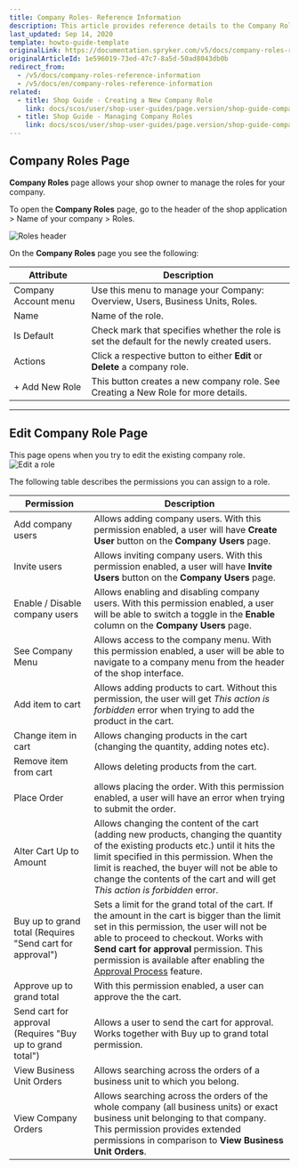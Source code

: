 ```yaml
---
title: Company Roles- Reference Information
description: This article provides reference details to the Company Roles feature in Spryker OS.
last_updated: Sep 14, 2020
template: howto-guide-template
originalLink: https://documentation.spryker.com/v5/docs/company-roles-reference-information
originalArticleId: 1e596019-73ed-47c7-8a5d-50ad8043db0b
redirect_from:
  - /v5/docs/company-roles-reference-information
  - /v5/docs/en/company-roles-reference-information
related:
  - title: Shop Guide - Creating a New Company Role
    link: docs/scos/user/shop-user-guides/page.version/shop-guide-company-roles/shop-guide-creating-a-new-company-role.html
  - title: Shop Guide - Managing Company Roles
    link: docs/scos/user/shop-user-guides/page.version/shop-guide-company-roles/shop-guide-managing-company-roles.html
---
```


## Company Roles Page
**Company Roles** page allows your shop owner to manage the roles for your company.

To open the **Company Roles** page, go to the header of the shop application > Name of your company > Roles.

![Roles header](https://spryker.s3.eu-central-1.amazonaws.com/docs/User+Guides/Shop+User+Guides/Company+Roles/roles-header.png)

On the **Company Roles** page you see the following:

| Attribute | Description |
|---|---|
|  Company Account menu | Use this menu to manage your Company: Overview, Users, Business Units, Roles. |
|  Name | Name of the role. |
|  Is Default | Check mark that specifies whether the role is set the default for the newly created users. |
|  Actions | Click a respective button to either **Edit** or **Delete** a company role. |
|  + Add New Role | This button creates a new company role. See Creating a New Role for more details. |
***

## Edit Company Role Page
This page opens when you try to edit the existing company role.
![Edit a role](https://spryker.s3.eu-central-1.amazonaws.com/docs/User+Guides/Shop+User+Guides/Company+Roles/edit-role.png)

The following table describes the permissions you can assign to a role.

| Permission | Description |
| --- | --- |
| Add company users | Allows adding company users. With this permission enabled, a user will have **Create User** button on the **Company Users** page. |
| Invite users | Allows inviting company users. With this permission enabled, a user will have **Invite Users** button on the **Company Users** page. |
| Enable / Disable company users |  Allows enabling and disabling company users. With this permission enabled, a user will be able to switch a toggle in the **Enable** column on the **Company Users** page. |
| See Company Menu | Allows access to the company menu. With this permission enabled, a user will be able to navigate to a company menu from the header of the shop interface. |
| Add item to cart | Allows adding products to cart. Without this permission, the user will get *This action is forbidden* error when trying to add the product in the cart. |
| Change item in cart | Allows changing products in the cart (changing the quantity, adding notes etc). |
| Remove item from cart | Allows deleting products from the cart. |
| Place Order |  allows placing the order. With this permission enabled, a user will have  an error when trying to submit the order. |
| Alter Cart Up to Amount | Allows changing the content of the cart (adding new products, changing the quantity of the existing products etc.) until it hits the limit specified in this permission. When the limit is reached, the buyer will not be able to change the contents of the cart and will get *This action is forbidden* error. |
|Buy up to grand total (Requires "Send cart for approval")|Sets a limit for the grand total of the cart. If the amount in the cart is bigger than the limit set in this permission, the user will not be able to proceed to checkout. Works with **Send cart for approval** permission. This permission is available after enabling the [Approval Process](/docs/scos/user/features/{{page.version}}/approval-process-feature-overview.html) feature.|
|Approve up to grand total|With this permission enabled, a user can approve the the cart.|
|Send cart for approval (Requires "Buy up to grand total")|Allows a user to send the cart for approval. Works together with Buy up to grand total permission.|
|View Business Unit Orders|Allows searching across the orders of a business unit to which you belong.|
|View Company Orders| Allows searching across the orders of the whole company (all business units) or exact business unit belonging to that company. This permission provides extended permissions in comparison to  **View Business Unit Orders**.|
